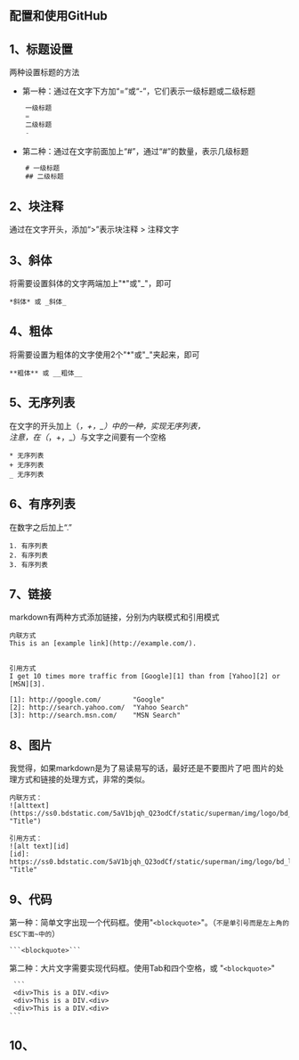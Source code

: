 ## 配置和使用GitHub

## 1、标题设置
两种设置标题的方法
* 第一种：通过在文字下方加“=”或“-”，它们表示一级标题或二级标题    

```javascript       
    一级标题
    =
    二级标题
    -
```

* 第二种：通过在文字前面加上“#”，通过“#”的数量，表示几级标题

```javascript
    # 一级标题
    ## 二级标题
```

## 2、块注释
通过在文字开头，添加“>”表示块注释
    > 注释文字

## 3、斜体
将需要设置斜体的文字两端加上"*"或"_"，即可

    *斜体* 或 _斜体_  

## 4、粗体
将需要设置为粗体的文字使用2个"*"或"_"夹起来，即可

    **粗体** 或 __粗体__

## 5、无序列表
在文字的开头加上（*，+，_）中的一种，实现无序列表，  
注意，在（*，+，_）与文字之间要有一个空格

    * 无序列表
    + 无序列表
    _ 无序列表


## 6、有序列表
在数字之后加上“.”  

    1. 有序列表
    2. 有序列表
    3. 有序列表

## 7、链接
markdown有两种方式添加链接，分别为内联模式和引用模式   

    内联方式  
    This is an [example link](http://example.com/).   


    引用方式  
    I get 10 times more traffic from [Google][1] than from [Yahoo][2] or [MSN][3].

    [1]: http://google.com/        "Google"
    [2]: http://search.yahoo.com/  "Yahoo Search"
    [3]: http://search.msn.com/    "MSN Search"

## 8、图片  
我觉得，如果markdown是为了易读易写的话，最好还是不要图片了吧
图片的处理方式和链接的处理方式，非常的类似。

    内联方式：  
    ![alttext](https://ss0.bdstatic.com/5aV1bjqh_Q23odCf/static/superman/img/logo/bd_logo1_31bdc765.png "Title")

    引用方式：  
    ![alt text][id]
    [id]: https://ss0.bdstatic.com/5aV1bjqh_Q23odCf/static/superman/img/logo/bd_logo1_31bdc765.png "Title"


## 9、代码   
第一种：简单文字出现一个代码框。使用"`<blockquote>`"。（`不是单引号而是左上角的ESC下面~中的`）

    ```<blockquote>```

第二种：大片文字需要实现代码框。使用Tab和四个空格，或 "```<blockquote>```"


     ```
     <div>This is a DIV.<div>
     <div>This is a DIV.<div>
     <div>This is a DIV.<div>
    ```

## 10、
